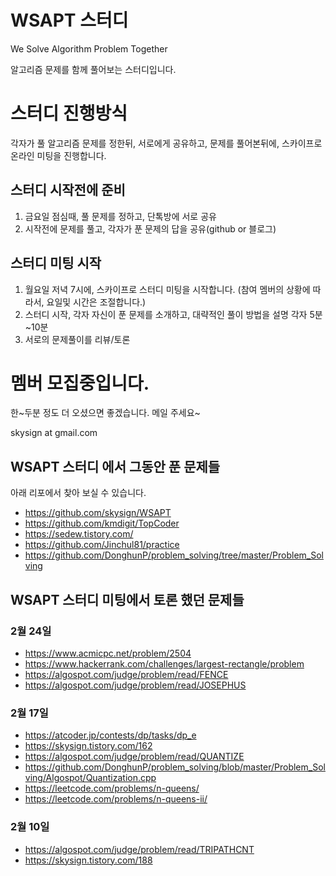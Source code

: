 # WSAPT 스터디 
We Solve Algorithm Problem Together 

알고리즘 문제를 함께 풀어보는 스터디입니다.

# 스터디 진행방식
각자가 풀 알고리즘 문제를 정한뒤, 서로에게 공유하고, 문제를 풀어본뒤에, 스카이프로 온라인 미팅을 진행합니다.

## 스터디 시작전에 준비 
1. 금요일 점심때, 풀 문제를 정하고, 단톡방에 서로 공유
2. 시작전에 문제를 풀고, 각자가 푼 문제의 답을 공유(github or 블로그)

## 스터디 미팅 시작
1. 월요일 저녁 7시에, 스카이프로 스터디 미팅을 시작합니다. (참여 멤버의 상황에 따라서, 요일및 시간은 조절합니다.)
2. 스터디 시작, 각자 자신이 푼 문제를 소개하고, 대략적인 풀이 방법을 설명 각자 5분~10분
3. 서로의 문제풀이를 리뷰/토론

# 멤버 모집중입니다.
한~두분 정도 더 오셨으면 좋겠습니다.
메일 주세요~

skysign at gmail.com

## WSAPT 스터디 에서 그동안 푼 문제들
아래 리포에서 찾아 보실 수 있습니다.
* https://github.com/skysign/WSAPT
* https://github.com/kmdigit/TopCoder
* https://sedew.tistory.com/
* https://github.com/Jinchul81/practice
* https://github.com/DonghunP/problem_solving/tree/master/Problem_Solving

## WSAPT 스터디 미팅에서 토론 했던 문제들
### 2월 24일
* https://www.acmicpc.net/problem/2504
 * https://www.hackerrank.com/challenges/largest-rectangle/problem
 * https://algospot.com/judge/problem/read/FENCE
* https://algospot.com/judge/problem/read/JOSEPHUS

### 2월 17일
* https://atcoder.jp/contests/dp/tasks/dp_e
 * https://skysign.tistory.com/162
* https://algospot.com/judge/problem/read/QUANTIZE
 * https://github.com/DonghunP/problem_solving/blob/master/Problem_Solving/Algospot/Quantization.cpp
* https://leetcode.com/problems/n-queens/
* https://leetcode.com/problems/n-queens-ii/

### 2월 10일
* https://algospot.com/judge/problem/read/TRIPATHCNT
 * https://skysign.tistory.com/188
